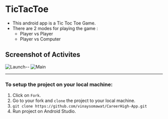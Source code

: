 # TicTacToe
* This android app is a Tic Toc Toe Game.
* There are 2 modes for playing the game :
  *  Player vs Player
  *  Player vs Computer

## Screenshot of Activites

![Launch](https://github.com/isumit19/TicTacToe-App/blob/Screenshots/1.png)--
![Main](https://github.com/vinaysomawat/TicTacToe-App/Screenshots/2.png)

------------------------------------------------------------------
### To setup the project on your local machine:
1. Click on `Fork`.
2. Go to your fork and `clone` the project to your local machine.
3. `git clone https://github.com/vinaysomawat/CareerHigh-App.git`
4. Run project on Android Studio.
